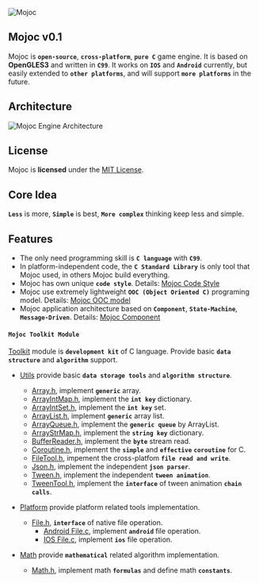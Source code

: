 ![Mojoc](https://github.com/scottcgi/Mojoc/raw/master/Logo.png "Pure C game engine")

## Mojoc v0.1

Mojoc is **`open-source`**, **`cross-platform`**, **`pure C`** game engine. It is based on **OpenGLES3** and written in **`C99`**. It works on **`IOS`** and **`Android`** currently, but easily extended to **`other platforms`**, and will support **`more platforms`** in the future.

## Architecture
![Mojoc Engine Architecture](https://github.com/scottcgi/Mojoc/raw/master/Architecture.png "Mojoc Engine Architecture")

## License
Mojoc is **licensed** under the [MIT License](https://github.com/scottcgi/Mojoc/blob/master/LICENSE "Mojoc Under MIT License").

## Core Idea
**`Less`** is more, **`Simple`** is best, **`More complex`** thinking keep less and simple.

## Features

* The only need programming skill is **`C language`** with **`C99`**.
* In platform-independent code, the **`C Standard Library`** is only tool that Mojoc used, in others Mojoc build everything.
* Mojoc has own unique **`code style`**. Details: [Mojoc Code Style](https://github.com/scottcgi/Mojoc/wiki/Code-Style)
* Mojoc use extremely lightweight **`OOC (Object Oriented C)`** programing model. Details: [Mojoc OOC model](https://github.com/scottcgi/Mojoc/wiki/OOC-(Object-Oriented-C))
* Mojoc application architecture based on **`Component`**, **`State-Machine`**, **`Message-Driven`**. Details: [Mojoc Component](https://github.com/scottcgi/Mojoc/wiki/Component-Based,-State-Machine,-Message-Driven-Architecture)

#### `Mojoc Toolkit Module`

[Toolkit](https://github.com/scottcgi/Mojoc/tree/master/Engine/Toolkit) module is **`development kit`** of C language. Provide basic **`data structure`** and **`algorithm`** support.

* [Utils](https://github.com/scottcgi/Mojoc/tree/master/Engine/Toolkit/Utils) provide basic **`data storage tools`** and **`algorithm structure`**.
    * [Array.h](https://github.com/scottcgi/Mojoc/blob/master/Engine/Toolkit/Utils/Array.h), implement **`generic`** array.
    * [ArrayIntMap.h](https://github.com/scottcgi/Mojoc/blob/master/Engine/Toolkit/Utils/ArrayIntMap.h), implement the **`int key`** dictionary.
    * [ArrayIntSet.h](https://github.com/scottcgi/Mojoc/blob/master/Engine/Toolkit/Utils/ArrayIntSet.h), implement the **`int key`** set.
    * [ArrayList.h](https://github.com/scottcgi/Mojoc/blob/master/Engine/Toolkit/Utils/ArrayList.h), implement **`generic`** array list.
    * [ArrayQueue.h](https://github.com/scottcgi/Mojoc/blob/master/Engine/Toolkit/Utils/ArrayQueue.h), implement the **`generic queue`** by ArrayList.
    * [ArrayStrMap.h](https://github.com/scottcgi/Mojoc/blob/master/Engine/Toolkit/Utils/ArrayStrMap.h), implement the **`string key`** dictionary.
    * [BufferReader.h](https://github.com/scottcgi/Mojoc/blob/master/Engine/Toolkit/Utils/BufferReader.h), implement the **`byte`** stream read.
    * [Coroutine.h](https://github.com/scottcgi/Mojoc/blob/master/Engine/Toolkit/Utils/Coroutine.h), implement the **`simple`** and **`effective`** **`coroutine`** for C.
    * [FileTool.h](https://github.com/scottcgi/Mojoc/blob/master/Engine/Toolkit/Utils/FileTool.h), impement the cross-platfom **`file read and write`**.
    * [Json.h](https://github.com/scottcgi/Mojoc/blob/master/Engine/Toolkit/Utils/Json.h), implement the independent **`json parser`**.
    * [Tween.h](https://github.com/scottcgi/Mojoc/blob/master/Engine/Toolkit/Utils/Tween.h), implement the independent **`tween animation`**.
    * [TweenTool.h](https://github.com/scottcgi/Mojoc/blob/master/Engine/Toolkit/Utils/TweenTool.h), implement the **`interface`** of tween animation **`chain calls`**.
    
* [Platform](https://github.com/scottcgi/Mojoc/tree/master/Engine/Toolkit/Platform) provide platform related tools implementation.
    * [File.h](https://github.com/scottcgi/Mojoc/blob/master/Engine/Toolkit/Platform/File.h), **`interface`** of native file operation.
        * [Android File.c](https://github.com/scottcgi/Mojoc/blob/master/Engine/Toolkit/Platform/Android/File.c), implement **`android`** file operation.
        * [IOS File.c](https://github.com/scottcgi/Mojoc/tree/master/Engine/Toolkit/Platform/IOS), implement **`ios`** file operation.

* [Math](https://github.com/scottcgi/Mojoc/tree/master/Engine/Toolkit/Math) provide **`mathematical`** related algorithm implementation.
    * [Math.h](https://github.com/scottcgi/Mojoc/blob/master/Engine/Toolkit/Math/Math.h), implement math **`formulas`** and define math **`constants`**.
